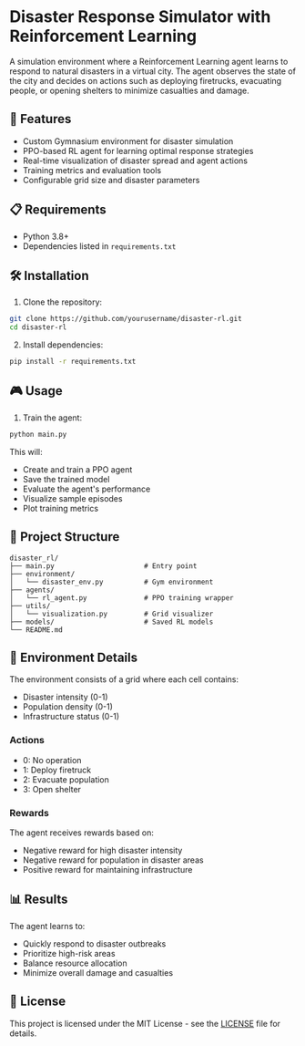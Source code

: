 # Disaster Response Simulator with Reinforcement Learning

A simulation environment where a Reinforcement Learning agent learns to respond to natural disasters in a virtual city. The agent observes the state of the city and decides on actions such as deploying firetrucks, evacuating people, or opening shelters to minimize casualties and damage.

## 🚀 Features

- Custom Gymnasium environment for disaster simulation
- PPO-based RL agent for learning optimal response strategies
- Real-time visualization of disaster spread and agent actions
- Training metrics and evaluation tools
- Configurable grid size and disaster parameters

## 📋 Requirements

- Python 3.8+
- Dependencies listed in `requirements.txt`

## 🛠️ Installation

1. Clone the repository:
```bash
git clone https://github.com/yourusername/disaster-rl.git
cd disaster-rl
```

2. Install dependencies:
```bash
pip install -r requirements.txt
```

## 🎮 Usage

1. Train the agent:
```bash
python main.py
```

This will:
- Create and train a PPO agent
- Save the trained model
- Evaluate the agent's performance
- Visualize sample episodes
- Plot training metrics

## 📁 Project Structure

```
disaster_rl/
├── main.py                      # Entry point
├── environment/
│   └── disaster_env.py          # Gym environment
├── agents/
│   └── rl_agent.py              # PPO training wrapper
├── utils/
│   └── visualization.py         # Grid visualizer
├── models/                      # Saved RL models
└── README.md
```

## 🔧 Environment Details

The environment consists of a grid where each cell contains:
- Disaster intensity (0-1)
- Population density (0-1)
- Infrastructure status (0-1)

### Actions
- 0: No operation
- 1: Deploy firetruck
- 2: Evacuate population
- 3: Open shelter

### Rewards
The agent receives rewards based on:
- Negative reward for high disaster intensity
- Negative reward for population in disaster areas
- Positive reward for maintaining infrastructure

## 📊 Results

The agent learns to:
- Quickly respond to disaster outbreaks
- Prioritize high-risk areas
- Balance resource allocation
- Minimize overall damage and casualties

## 📝 License

This project is licensed under the MIT License - see the [LICENSE](LICENSE) file for details. 

